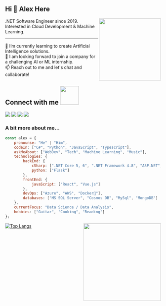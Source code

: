 ## Hi 👋 Alex Here

  
<img align='right' src="https://media0.giphy.com/media/WFZvB7VIXBgiz3oDXE/giphy.gif" width="200">
.NET Software Engineer since 2019.  
Interested in Cloud Development & Machine Learning. 
  
----   

🌱 I’m currently learning to create Artificial Intelligence solutions.  
👯 I am looking forward to join a company for a challenging AI or ML internship.  
📫 Reach out to me and let's chat and collaborate!  

  
## Connect with me <img src="https://media.giphy.com/media/LnQjpWaON8nhr21vNW/giphy.gif" width="60">
<a href="https://www.linkedin.com/in/alex-andrero"><img src="https://img.shields.io/badge/LinkedIn-0077B5?style=for-the-badge&logo=linkedin&logoColor=white"></a>
<a href="https://alex-andrero.medium.com/"><img src="https://img.shields.io/badge/Medium-12100E?style=for-the-badge&logo=medium&logoColor=white"></a>
<a href="https://twitter.com/D_OKTO_R"><img src="https://img.shields.io/badge/Twitter-1DA1F2?style=for-the-badge&logo=twitter&logoColor=white"></a>
<a href="mailto:allex.semenovv@gmail.com"><img src="https://img.shields.io/badge/Gmail-D14836?style=for-the-badge&logo=gmail&logoColor=white"></a>
  
  
  
### A bit more about me...  

```javascript
const alex = {
    pronounse: "He" | "Him",
    codeIn: ["C#", "Python", "JavaScript", "Typescript"],
    askMeAbout: ["WebDev", "Tech", "Machine Learning", "Music"],
    technologies: {
        backEnd: {
            cSharp: [".NET Core 5, 6", ".NET Framework 4.8", "ASP.NET", "Entity Framework"],
            python: ["Flask"]
        },
        frontEnd: {
            javaScript: ["React", "Vue.js"]
        },
        devOps: ["Azure", "AWS", "Docker🐳"],
        databases: ["MS SQL Server", "Cosmos DB", "MySql", "MongoDB"]
    },
    currentFocus: "Data Science / Data Analysis",
    hobbies: ["Guitar", "Cooking", "Reading"]
};
```  

[![Top Langs](https://github-readme-stats.vercel.app/api/top-langs/?username=alex-andrero&hide=html,java,jupyter%20notebook,shell,powershell,batchfile,css,aspnet,ruby&layout=compact)](https://github.com/alex-andrero)
<img align="right" src="https://media2.giphy.com/media/Wk1P0F8uleY8nd8YJv/giphy.gif" width="250"> 
  
<!-- <img align='left' src="https://github.com/Allexandrero/allexandrero/blob/main/github-metrics.svg">   -->

